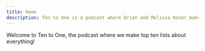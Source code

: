 ```yaml
---
title: Home
description: Ten to One is a podcast where Brian and Melissa Koser make top ten lists about everything.
---
```


Welcome to Ten to One, the podcast where we make top ten lists about everything!